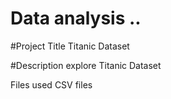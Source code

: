 # Data analysis .. 
#Project Title
 Titanic Dataset 

#Description
explore  Titanic Dataset

Files used
CSV files

